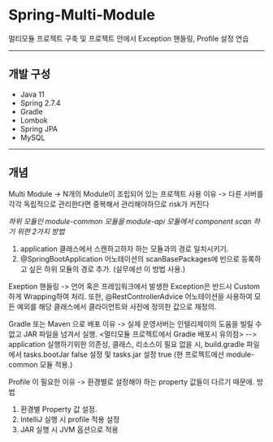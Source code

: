 # Spring-Multi-Module
멀티모듈 프로젝트 구축 및 프로젝트 안에서 Exception 핸들링, Profile 설정 연습

---

## 개발 구성
- Java 11
- Spring 2.7.4
- Gradle
- Lombok
- Spring JPA
- MySQL

---

## 개념


Multi Module -> N개의 Module이 조립되어 있는 프로젝트 
사용 이유 -> 다른 서버를 각각 독립적으로 관리한다면 중복해서 관리해야하므로 risk가 커진다



*하위 모듈인 module-common 모듈을 module-api 모듈에서 component scan 하기 위한 2가지 방법*
1. application 클래스에서 스캔하고하자 하는 모듈과의 경로 일치시키기.
2. @SpringBootApplication 어노테이션의 scanBasePackages에 빈으로 등록하고 싶은 하위 모듈의 경로 추가. (실무에선 이 방법 사용.)



   


Exeption 핸들링 -> 언어 혹은 프레임워크에서 발생한 Exception은 반드시 Custom하게 Wrapping하여 처리.
또한, @RestControllerAdvice 어노테이션을 사용하여 모든 예외를 해당 클래스에서 클라이언트와 사전에 정의한 값으로 재정의.




Gradle 또는 Maven 으로 배포 이유 -> 실제 운영서버는 인텔리제이의 도움을 빌릴 수 없고 JAR 파일을 넘겨서 실행.
<멀티모듈 프로젝트에서 Gradle 배포시 유의점> 
--> application 실행하기위한 의존성, 클래스, 리소스이 필요 없을 시, build.gradle 파일에서 tasks.bootJar false 설정 및 tasks.jar 설정 true (현 프로젝트에선 module-common 모듈 적용.)




Profile 이 필요한 이유 -> 환경별로 설정해야 하는 property 값들이 다르기 때문에.
방법
1. 환경별 Property 값 설정.
2. IntelliJ 실행 시 profile 적용 설정
3. JAR 실행 시 JVM 옵션으로 적용








 
